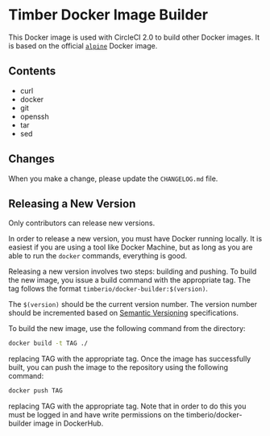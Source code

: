 # Timber Docker Image Builder

This Docker image is used with CircleCI 2.0 to build other Docker images.
It is based on the official [`alpine`](https://hub.docker.com/_/alpine/)
Docker image.

## Contents

  - curl
  - docker
  - git
  - openssh
  - tar
  - sed

## Changes

When you make a change, please update the `CHANGELOG.md` file.

## Releasing a New Version

Only contributors can release new versions.

In order to release a new version, you must have Docker running locally. It is
easiest if you are using a tool like Docker Machine, but as long as you are able
to run the `docker` commands, everything is good.

Releasing a new version involves two steps: building and pushing. To build the
new image, you issue a build command with the appropriate tag. The tag follows
the format `timberio/docker-builder:$(version)`.

The `$(version)` should be the current version number. The version number should
be incremented based on [Semantic Versioning](http://semver.org/)
specifications.

To build the new image, use the following command from the directory:

```bash
docker build -t TAG ./
```

replacing TAG with the appropriate tag. Once the image has successfully built,
you can push the image to the repository using the following command:

```bash
docker push TAG
```

replacing TAG with the appropriate tag. Note that in order to do this you must
be logged in and have write permissions on the timberio/docker-builder image in
DockerHub.
